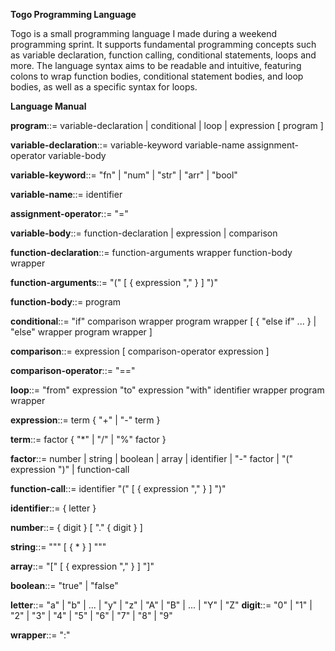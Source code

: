 **Togo Programming Language**

Togo is a small programming language I made during a weekend programming sprint. It supports fundamental programming concepts such as variable declaration, function calling, conditional statements, loops and more. The language syntax aims to be readable and intuitive, featuring colons to wrap function bodies, conditional statement bodies, and loop bodies, as well as a specific syntax for loops.

**Language Manual**

**program**::= variable-declaration | conditional | loop | expression [ program ]

**variable-declaration**::= variable-keyword variable-name assignment-operator variable-body

**variable-keyword**::= "fn" | "num" | "str" | "arr" | "bool"

**variable-name**::= identifier

**assignment-operator**::= "="

**variable-body**::= function-declaration | expression | comparison

**function-declaration**::= function-arguments wrapper function-body wrapper

**function-arguments**::= "(" [ { expression "," } ] ")"

**function-body**::= program

**conditional**::= "if" comparison wrapper program wrapper [ { "else if" ... } | "else" wrapper program wrapper ]

**comparison**::= expression [ comparison-operator expression ]

**comparison-operator**::= "=="

**loop**::= "from" expression "to" expression "with" identifier wrapper program wrapper

**expression**::= term { "+" | "-" term }

**term**::= factor { "*" | "/" | "%" factor }

**factor**::= number | string | boolean | array | identifier | "-" factor | "(" expression ")" | function-call

**function-call**::= identifier "(" [ { expression "," } ] ")"

**identifier**::= { letter }

**number**::= { digit } [ "." { digit } ]

**string**::= """ [ { * } ] """

**array**::= "[" [ { expression "," } ] "]"

**boolean**::= "true" | "false"

**letter**::= "a" | "b" | ... | "y" | "z" | "A" | "B" | ... | "Y" | "Z"
**digit**::= "0" | "1" | "2" | "3" | "4" | "5" | "6" | "7" | "8" | "9"

**wrapper**::= ":"

